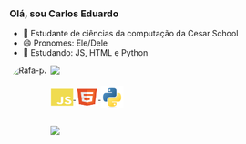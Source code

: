 ### Olá, sou Carlos Eduardo 

- 📓 Estudante de ciências da computação da Cesar School
- 😄 Pronomes: Ele/Dele
- 🎯 Estudando: JS, HTML e Python

<div align="left">
  <a href="https://github.com/Carlos3du">
  <img height="170em" src="https://github-readme-stats.vercel.app/api?username=Carlos3du&show_icons=true&theme=discord_old_blurple&include_all_commits=true&count_private=true"/>
<img align="left" alt="Rafa-pic" height="150" style="border-radius:50px;" src="https://media.giphy.com/media/unQ3IJU2RG7DO/giphy.gif">
</div>

<div style="display: inline_block"><br>
  <img align="center" alt="Rafa-Js" height="30" width="40" src="https://raw.githubusercontent.com/devicons/devicon/master/icons/javascript/javascript-plain.svg">
  <img align="center" alt="Rafa-HTML" height="30" width="40" src="https://raw.githubusercontent.com/devicons/devicon/master/icons/html5/html5-original.svg">
  <img align="center" alt="Rafa-Python" heighy = "30" width="40" src="https://raw.githubusercontent.com/devicons/devicon/1119b9f84c0290e0f0b38982099a2bd027a48bf1/icons/python/python-original.svg">
</div>
  
</div>

##
 
<div> 
  <a href = "mailto:carlos.mec2005@gmail.com"><img src="https://img.shields.io/badge/-Gmail-%23333?style=for-the-badge&logo=gmail&logoColor=white" target="_blank"></a>


</div>

